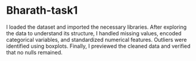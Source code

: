 # Bharath-task1
I loaded the dataset and imported the necessary libraries. After exploring the data to understand its structure, I handled missing values, encoded categorical variables, and standardized numerical features. Outliers were identified using boxplots. Finally, I previewed the cleaned data and verified that no nulls remained.
